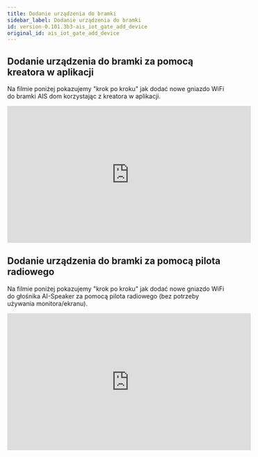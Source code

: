```yaml
---
title: Dodanie urządzenia do bramki
sidebar_label: Dodanie urządzenia do bramki
id: version-0.101.3b3-ais_iot_gate_add_device
original_id: ais_iot_gate_add_device
---
```



## Dodanie urządzenia do bramki za pomocą kreatora w aplikacji

Na filmie poniżej pokazujemy "krok po kroku" jak dodać nowe gniazdo WiFi do bramki AIS dom korzystając z kreatora w aplikacji.

<iframe width="560" height="315"  src="https://www.youtube.com/embed/LlySPnzeIk4" frameborder="0" allowfullscreen></iframe>



## Dodanie urządzenia do bramki za pomocą pilota radiowego

Na filmie poniżej pokazujemy "krok po kroku" jak dodać nowe gniazdo WiFi do głośnika AI-Speaker za pomocą pilota radiowego (bez potrzeby używania monitora/ekranu).

<iframe width="560" height="315"  src="https://www.youtube.com/embed/MnnVwIhimew" frameborder="0" allowfullscreen></iframe>
